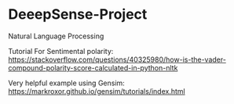 # DeeepSense-Project
Natural Language Processing

Tutorial For Sentimental polarity: https://stackoverflow.com/questions/40325980/how-is-the-vader-compound-polarity-score-calculated-in-python-nltk 


Very helpful example using Gensim: https://markroxor.github.io/gensim/tutorials/index.html
